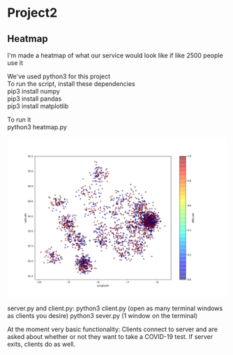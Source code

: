 # Project2

## Heatmap
I'm made a heatmap of what our service would look like if like 2500 people use it

We've used python3 for this project\
To run the script, install these dependencies\
pip3 install numpy \
pip3 install pandas \
pip3 install matplotlib

To run it \
python3 heatmap.py

![heatmap](heatmap/heatmapimg.png)


server.py and client.py:
python3 client.py (open as many terminal windows as clients you desire)
python3 sever.py (1 window on the terminal)

At the moment very basic functionality:
    Clients connect to server and are asked about whether or not they want to take a COVID-19 test.
    If server exits, clients do as well.


